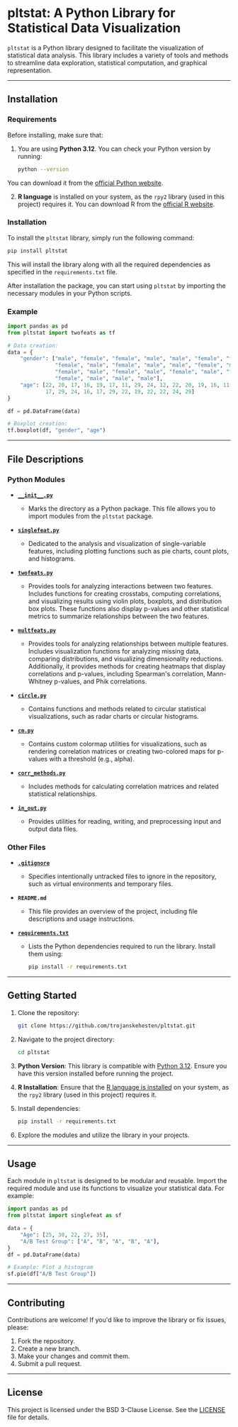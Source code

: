 # pltstat: A Python Library for Statistical Data Visualization

`pltstat` is a Python library designed to facilitate the visualization of statistical data analysis. This library includes a variety of tools and methods to streamline data exploration, statistical computation, and graphical representation.

---

## Installation

### Requirements

Before installing, make sure that:

1. You are using **Python 3.12**. You can check your Python version by running:

   ```bash
   python --version
   ```

You can download it from the [official Python website](https://www.python.org/downloads/release/python-3120/).

2. **R language** is installed on your system, as the `rpy2` library (used in this project) requires it. You can download R from the [official R website](https://cloud.r-project.org/).

### Installation

To install the `pltstat` library, simply run the following command:

```bash
pip install pltstat
```

This will install the library along with all the required dependencies as specified in the `requirements.txt` file.

After installation the package, you can start using `pltstat` by importing the necessary modules in your Python scripts.

### Example

```python
import pandas as pd
from pltstat import twofeats as tf

# Data creation:
data = {
    "gender": ["male", "female", "female", "male", "male", "female", "female", "male", "male", 
               "female", "male", "female", "male", "male", "female", "male", "female", "male", 
               "female", "male", "female", "male", "female", "male", "female", "male", "female", 
               "female", "male", "male", "male"],
    "age": [22, 20, 17, 16, 19, 17, 11, 29, 24, 12, 22, 20, 19, 16, 11, 29, 24, 20, 16, 22, 
            17, 29, 24, 16, 17, 29, 22, 19, 22, 22, 24, 29]
}

df = pd.DataFrame(data)

# Boxplot creation:
tf.boxplot(df, "gender", "age")
```

---

## File Descriptions

### Python Modules

- **[`__init__.py`](__init__.py)**
  - Marks the directory as a Python package. This file allows you to import modules from the `pltstat` package.

- **[`singlefeat.py`](singlefeat.py)**
  - Dedicated to the analysis and visualization of single-variable features, including plotting functions such as pie charts, count plots, and histograms.

- **[`twofeats.py`](twofeats.py)**
  - Provides tools for analyzing interactions between two features. Includes functions for creating crosstabs, computing correlations, and visualizing results using violin plots, boxplots, and distribution box plots. These functions also display p-values and other statistical metrics to summarize relationships between the two features.

- **[`multfeats.py`]()**
  - Provides tools for analyzing relationships between multiple features.  
  Includes visualization functions for analyzing missing data, comparing distributions, and visualizing dimensionality reductions. Additionally, it provides methods for creating heatmaps that display correlations and p-values, including Spearman's correlation, Mann-Whitney p-values, and Phik correlations.

- **[`circle.py`](circle.py)**
  - Contains functions and methods related to circular statistical visualizations, such as radar charts or circular histograms.

- **[`cm.py`](cm.py)**
  - Contains custom colormap utilities for visualizations, such as rendering correlation matrices or creating two-colored maps for p-values with a threshold (e.g., alpha).

- **[`corr_methods.py`](corr_methods.py)**
  - Includes methods for calculating correlation matrices and related statistical relationships.

- **[`in_out.py`](in_out.py)**
  - Provides utilities for reading, writing, and preprocessing input and output data files.

### Other Files

- **[`.gitignore`](.gitignore)**
  - Specifies intentionally untracked files to ignore in the repository, such as virtual environments and temporary files.

- **`README.md`**
  - This file provides an overview of the project, including file descriptions and usage instructions.

- **[`requirements.txt`](requirements.txt)**
  - Lists the Python dependencies required to run the library. Install them using:
    ```bash
    pip install -r requirements.txt
    ```

---

## Getting Started

1. Clone the repository:
   ```bash
   git clone https://github.com/trojanskehesten/pltstat.git
   ```

2. Navigate to the project directory:
   ```bash
   cd pltstat
   ```

3. **Python Version**: This library is compatible with [Python 3.12](https://www.python.org/downloads/release/python-3120/). Ensure you have this version installed before running the project.

4. **R Installation**: Ensure that the [R language is installed](https://cloud.r-project.org/) on your system, as the `rpy2` library (used in this project) requires it.

5. Install dependencies:
   ```bash
   pip install -r requirements.txt
   ```

6. Explore the modules and utilize the library in your projects.

---

## Usage
Each module in `pltstat` is designed to be modular and reusable. Import the required module and use its functions to visualize your statistical data. For example:

```python
import pandas as pd
from pltstat import singlefeat as sf

data = {
    "Age": [25, 30, 22, 27, 35],
    "A/B Test Group": ["A", "B", "A", "B", "A"],
}
df = pd.DataFrame(data)

# Example: Plot a histogram
sf.pie(df["A/B Test Group"])
```

---

## Contributing
Contributions are welcome! If you'd like to improve the library or fix issues, please:
1. Fork the repository.
2. Create a new branch.
3. Make your changes and commit them.
4. Submit a pull request.

---

## License
This project is licensed under the BSD 3-Clause License. See the [LICENSE](LICENSE) file for details.
